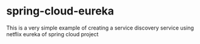 # spring-cloud-eureka

This is a very simple example of creating a service discovery service using netflix eureka of spring cloud project
